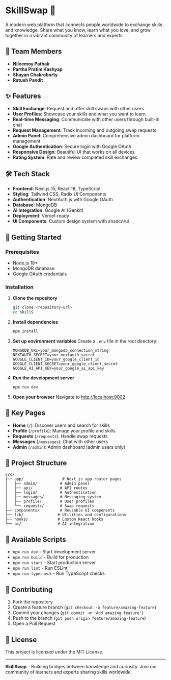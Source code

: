 # SkillSwap 🔄

A modern web platform that connects people worldwide to exchange skills and knowledge. Share what you know, learn what you love, and grow together in a vibrant community of learners and experts.

## 👥 Team Members

- **Nileemoy Pathak**
- **Partha Pratim Kashyap**
- **Shayan Chakroborty**
- **Ratush Pandit**

## ✨ Features

- **Skill Exchange**: Request and offer skill swaps with other users
- **User Profiles**: Showcase your skills and what you want to learn
- **Real-time Messaging**: Communicate with other users through built-in chat
- **Request Management**: Track incoming and outgoing swap requests
- **Admin Panel**: Comprehensive admin dashboard for platform management
- **Google Authentication**: Secure login with Google OAuth
- **Responsive Design**: Beautiful UI that works on all devices
- **Rating System**: Rate and review completed skill exchanges

## 🛠️ Tech Stack

- **Frontend**: Next.js 15, React 18, TypeScript
- **Styling**: Tailwind CSS, Radix UI Components
- **Authentication**: NextAuth.js with Google OAuth
- **Database**: MongoDB
- **AI Integration**: Google AI (Genkit)
- **Deployment**: Vercel-ready
- **UI Components**: Custom design system with shadcn/ui

## 🚀 Getting Started

### Prerequisites

- Node.js 18+ 
- MongoDB database
- Google OAuth credentials

### Installation

1. **Clone the repository**
   ```bash
   git clone <repository-url>
   cd skillS
   ```

2. **Install dependencies**
   ```bash
   npm install
   ```

3. **Set up environment variables**
   Create a `.env` file in the root directory:
   ```env
   MONGODB_URI=your_mongodb_connection_string
   NEXTAUTH_SECRET=your_nextauth_secret
   GOOGLE_CLIENT_ID=your_google_client_id
   GOOGLE_CLIENT_SECRET=your_google_client_secret
   GOOGLE_AI_API_KEY=your_google_ai_api_key
   ```

4. **Run the development server**
   ```bash
   npm run dev
   ```

5. **Open your browser**
   Navigate to [http://localhost:9002](http://localhost:9002)

## 📱 Key Pages

- **Home** (`/`): Discover users and search for skills
- **Profile** (`/profile`): Manage your profile and skills
- **Requests** (`/requests`): Handle swap requests
- **Messages** (`/messages`): Chat with other users
- **Admin** (`/admin`): Admin dashboard (admin users only)


## 🎯 Project Structure

```
src/
├── app/                 # Next.js app router pages
│   ├── admin/          # Admin panel
│   ├── api/            # API routes
│   ├── login/          # Authentication
│   ├── messages/       # Messaging system
│   ├── profile/        # User profiles
│   └── requests/       # Swap requests
├── components/         # Reusable UI components
├── lib/               # Utilities and configurations
├── hooks/             # Custom React hooks
└── ai/                # AI integration
```

## 🔧 Available Scripts

- `npm run dev` - Start development server
- `npm run build` - Build for production
- `npm run start` - Start production server
- `npm run lint` - Run ESLint
- `npm run typecheck` - Run TypeScript checks

## 🌟 Contributing

1. Fork the repository
2. Create a feature branch (`git checkout -b feature/amazing-feature`)
3. Commit your changes (`git commit -m 'Add amazing feature'`)
4. Push to the branch (`git push origin feature/amazing-feature`)
5. Open a Pull Request

## 📄 License

This project is licensed under the MIT License.

---

**SkillSwap** - Building bridges between knowledge and curiosity. Join our community of learners and experts sharing skills worldwide.
